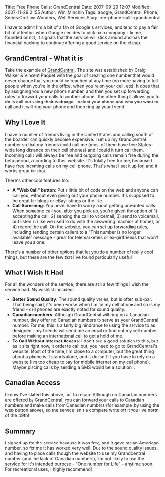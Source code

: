 Title: Free Phone Calls: GrandCentral
Date: 2007-09-29 12:07
Modified: 2007-11-29 21:55
Author: Wm. Minchin
Tags: Google, GrandCentral, Phone, Series:On-Line Wonders, Web Services
Slug: free-phone-calls-grandcentral

I have to admit I'm a bit of a fan of Google's services, and tend to pay
a fair bit of attention when Google decides to pick up a company - to
me, founded or not, it signals that the service will stick around and
has the financial backing to continue offering a good service on the
cheap.

## GrandCentral - What it is

Take the example of [GrandCentral](http://www.grandcentral.com). The
site was established by Craig Walker & Vincent Paquet with the goal of
creating one number that would never change that you could be reached at
any time (no more having to tell people when you're in the office, when
you're on your cell, etc). It does that by assigning you a new phone
number, and then you set up forwarding rules to forward your calls to
another phone. The other thing it allows you to do is call out using
their webpage - select your phone and who you want to call and it will
ring your phone and then ring up your friend.

## Why I Love It

I have a number of friends living in the United States and calling south
of the boarder can quickly become expensive. I set up my GrandCentral
number so that my friends could call me (most of them have free
States-wide long distance on their cell phones) and I could it turn call
them. Incoming calls will always be free and outgoing calls remain free
during the beta period, according to their website. It's totally free
for me, because I have free incoming calls on my cell phone. That's what
I set it up for, and it works great for that.

There's other cool features too:

-   **A "Web Call" button**: Put a little bit of code on the web and
    anyone can call you, without even giving out your phone number. It's
    supposed to be great for blogs or eBay listings or the like.
-   **Call Screening**: You never have to worry about getting unwanted
    calls. When someone call you, after you pick up, you're given the
    option of 1) accepting the call, 2) sending the call to voicemail,
    3) send to voicemail, but listen in (like we used to do with the
    answering machine at home), or 4) record the call. On the website,
    you can set up forwarding rules, including sending certain callers
    to a "This number is no longer available" message - great for
    telemarketers or ex-girlfriends that won't leave you alone.

There's a number of other options that let you do a number of really
cool things, but these are the few that I've found particularly useful.

## What I Wish It Had

For all the wonders of the service, there are still a few things I wish
the service had. My wishlist included:

-   **Better Sound Quality**: The sound quality varies, but is often
    sub-par. That being said, it's been worse when I'm on my cell phone
    and so is my friend - cell phones are exactly noted for sound
    quality.
-   **Canadian numbers**: Although GrandCentral will ring on a Canadian
    number, they offer no Canadian numbers to serve as your GrandCentral
    number. For me, this is a fairly big hindrance to using the service
    to as designed - my friends will send me an email or find out my
    cell number before making an international call to get a hold of me.
-   **To Call Without Internet Access**: I don't see a good solution to
    this, but as it sits right now, it order to call out, you need to go
    to GrandCentral's website. Most of the time, I'm close to a
    computer, but the great thing about a phone is it stands alone, and
    it doesn't if you have to rely on a website (I'm too cheap to pay
    for mobile internet on my cell phone). Maybe placing calls by
    sending a SMS would be a solution...

## Canadian Access

I know I've stated this above, but to recap: Although no Canadian
numbers are offered by GrandCentral, you can forward your calls to
Canadian numbers and make calls from Canadian numbers (for example, by
using the web button above), so the service isn't a complete write off
it you live north of the 49th!

## Summary

I signed up for the service because it was free, and it gave me an
American number, so for me it has worked very well. Due to the sound
quality issues, and having to place calls though the website to use my
GrandCentral number (and the lack of Canadian numbers), I'm not likely
to use the service for it's intended purpose - "One number for Life" -
anytime soon. For recreational uses, I highly recommend!
